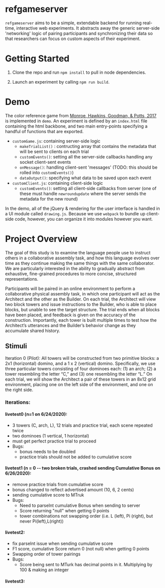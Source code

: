 # refgameserver

`refgameserver` aims to be a simple, extendable backend for running real-time, interactive web experiments. It abstracts away the generic server-side 'networking' logic of pairing participants and synchronizing their data so that researchers can focus on custom aspects of their experiment. 

# Getting Started

1. Clone the repo and run `npm install` to pull in node dependencies.

2. Launch an experiment by calling `npm run build`.

# Demo

The color reference game from [Monroe, Hawkins, Goodman, & Potts, 2017](http://www.aclweb.org/anthology/Q17-1023) is implemented in `demo`. An experiment is defined by an `index.html` file containing the html backbone, and two main entry-points specifying a handful of functions that are exported.

* `customGame.js`: containing server-side logic 
  * `makeTrialList()` : contructing array that contains the metadata that will be sent to clients on each trial
  * `customEvents()`: setting all the server-side callbacks handling any socket client-sent events
  * `onMessage()`: handling client-sent 'messages' (TODO: this should be rolled into `customEvents()`)
  * `dataOutput()`: specifying what data to be saved upon each event 
* `customClient.js`: containing client-side logic 
  * `customEvents()`: setting all client-side callbacks from server (one of these must handle `newroundupdate` where the server sends the metadata for the new round)
  
In the demo, all of the jQuery & rendering for the user interface is handled in a UI module called `drawing.js`. Because we use `webpack` to bundle up client-side code, however, you can organize it into modules however you want.


# Project Overview

The goal of this study is to examine the language people use to instruct others in a collaborative assembly task, and how this language evolves over time as they continue making the same things with the same collaborator. We are particularly interested in the ability to gradually abstract from exhaustive, fine-grained procedures to more concise, structured representations. 

Participants will be paired in an online environment to perform a collaborative physical assembly task, in which one participant will act as the Architect and the other as the Builder. On each trial, the Architect will view two block towers and issue instructions to the Builder, who is able to place blocks, but unable to see the target structure. The trial ends when all blocks have been placed, and feedback is given on the accuracy of the construction. Importantly, each tower is built multiple times to test how the Architect’s utterances and the Builder’s behavior change as they accumulate shared history.

## Stimuli 

Iteration 0 (Pilot): All towers will be constructed from two primitive blocks: a 2x1 (horizontal) domino, and a 1 x 2 (vertical) domino. Specifically, we use three particular towers consisting of four dominoes each: (1) an arch; (2) a tower resembling the letter “C,” and (3) one resembling the letter “L.” On each trial, we will show the Architect a pair of these towers in an 8x12 grid environment, placing one on the left side of the environment, and one on the right side.


### Iterations:

#### livetest0 (n=1 on 6/24/2020):
* 3 towers (C, arch, L), 12 trials and practice trial, each scene repeated twice
* two dominoes (1 vertical, 1 horizontal)
* must get perfect practice trial to proceed
* Bugs: 
  * bonus needs to be doubled
  * practice trials should not be added to cumulative score 

#### livetest1 (n = 0 -- two broken trials, crashed sending Cumulative Bonus on 6/26/2020):
* remove practice trials from cumulative score
* bonus changed to reflect advertised amount (10, 6, 2 cents)
* sending cumulative score to MTruk
* Bugs:
  * Need to parseInt cumulative Bonus when sending to server 
  * Score returning "null" when getting 0 points
  * tower combinations not swapping order (i.e. L (left), Pi (right), but never Pi(left),L(right))
  
#### livetest2:
* fix parseInt issue when sending cumulative score
* F1 score, cumulative Score return 0 (not null) when getting 0 points
* Swapping order of tower pairings
* Bugs:
  * Score being sent to MTurk has decimal points in it. Multiplying by 100 & making an integer
  
#### livetest3:

